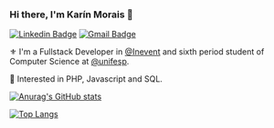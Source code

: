 ### Hi there, I'm Karín Morais 🤟

[![Linkedin Badge](https://img.shields.io/badge/LinkedIn-0077B5?style=for-the-badge&logo=linkedin&logoColor=white)](https://www.linkedin.com/in/moraiskarin/)
[![Gmail Badge](https://img.shields.io/badge/Gmail-D14836?style=for-the-badge&logo=gmail&logoColor=white)](mailto:andradkarin@gmail.com)

⚜️ I'm a Fullstack Developer in [@Inevent](https://inevent.com) and sixth period student of Computer Science at [@unifesp](https://www.unifesp.br/).

🚀 Interested in PHP, Javascript and SQL.

[![Anurag's GitHub stats](https://github-readme-stats.vercel.app/api?username=karin-jpg&count_private=true&show_icons=true&hide=issues,contribs,stars&theme=radical)](https://github.com/karin-jpg)

[![Top Langs](https://github-readme-stats.vercel.app/api/top-langs/?username=karin-jpg&layout=compact&theme=radical)](https://github.com/karin-jpg)
